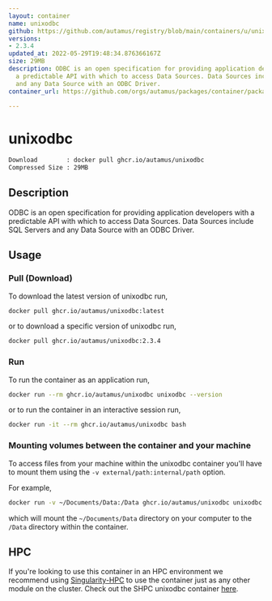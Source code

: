 ```yaml
---
layout: container
name: unixodbc
github: https://github.com/autamus/registry/blob/main/containers/u/unixodbc/spack.yaml
versions:
- 2.3.4
updated_at: 2022-05-29T19:48:34.876366167Z
size: 29MB
description: ODBC is an open specification for providing application developers with
  a predictable API with which to access Data Sources. Data Sources include SQL Servers
  and any Data Source with an ODBC Driver.
container_url: https://github.com/orgs/autamus/packages/container/package/unixodbc

---
```

# unixodbc
```bash 
Download        : docker pull ghcr.io/autamus/unixodbc
Compressed Size : 29MB
```

## Description
ODBC is an open specification for providing application developers with a predictable API with which to access Data Sources. Data Sources include SQL Servers and any Data Source with an ODBC Driver.

## Usage
### Pull (Download)
To download the latest version of unixodbc run,

```bash
docker pull ghcr.io/autamus/unixodbc:latest
```

or to download a specific version of unixodbc run,

```bash
docker pull ghcr.io/autamus/unixodbc:2.3.4
```
### Run
To run the container as an application run,
```bash
docker run --rm ghcr.io/autamus/unixodbc unixodbc --version
```

or to run the container in an interactive session run,
```bash
docker run -it --rm ghcr.io/autamus/unixodbc bash
```

### Mounting volumes between the container and your machine
To access files from your machine within the unixodbc container you'll have to mount them using the `-v external/path:internal/path` option.

For example,
```bash
docker run -v ~/Documents/Data:/Data ghcr.io/autamus/unixodbc unixodbc /Data/myData.csv
```
which will mount the `~/Documents/Data` directory on your computer to the `/Data` directory within the container.

## HPC
If you're looking to use this container in an HPC environment we recommend using [Singularity-HPC](https://singularity-hpc.readthedocs.io) to use the container just as any other module on the cluster. Check out the SHPC unixodbc container [here](https://singularityhub.github.io/singularity-hpc/r/ghcr.io-autamus-unixodbc/).